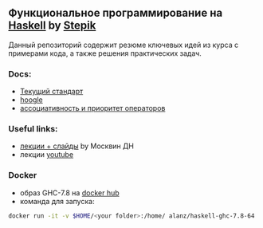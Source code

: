 ## Функциональное программирование на [Haskell](https://www.haskell.org/) by [Stepik](https://stepik.org/course/75/info)

Данный  репозиторий содержит резюме ключевых идей из курса с примерами кода, а также решения практических задач.

### Docs:
* [Текущий стандарт](https://www.haskell.org/onlinereport/haskell2010/)
* [hoogle](https://hoogle.haskell.org/)
* [ассоциативность и приоритет операторов](https://rosettacode.org/wiki/Operator_precedence?mobile_internal_deeplink=true&from_mobile_app=true#Haskell) 


### Useful links:
* [лекции + слайды](http://mit.spbau.ru/sewiki/index.php/%D0%A4%D1%83%D0%BD%D0%BA%D1%86%D0%B8%D0%BE%D0%BD%D0%B0%D0%BB%D1%8C%D0%BD%D0%BE%D0%B5_%D0%BF%D1%80%D0%BE%D0%B3%D1%80%D0%B0%D0%BC%D0%BC%D0%B8%D1%80%D0%BE%D0%B2%D0%B0%D0%BD%D0%B8%D0%B5_2015) by Москвин ДН
* лекции [youtube](https://www.youtube.com/playlist?list=PLlb7e2G7aSpRDR44HMNqDHYgrAOPp7QLr)


### Docker
* образ GHC-7.8 на [docker hub]( https://hub.docker.com/r/alanz/haskell-ghc-7.8-64/dockerfile)
* команда для запуска:
```bash
docker run -it -v $HOME/<your folder>:/home/ alanz/haskell-ghc-7.8-64
```
